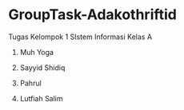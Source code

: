 # GroupTask-Adakothriftid
Tugas Kelompok 1 SIstem Informasi Kelas A

1. Muh Yoga

2. Sayyid Shidiq

3. Pahrul

4. Lutfiah Salim

